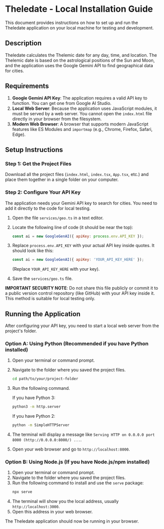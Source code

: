 # Theledate - Local Installation Guide

This document provides instructions on how to set up and run the Theledate application on your local machine for testing and development.

## Description

Theledate calculates the Thelemic date for any day, time, and location. The Thelemic date is based on the astrological positions of the Sun and Moon, and the application uses the Google Gemini API to find geographical data for cities.

## Requirements

1.  **Google Gemini API Key**: The application requires a valid API key to function. You can get one from Google AI Studio.
2.  **Local Web Server**: Because the application uses JavaScript modules, it must be served by a web server. You cannot open the `index.html` file directly in your browser from the filesystem.
3.  **Modern Web Browser**: A browser that supports modern JavaScript features like ES Modules and `importmap` (e.g., Chrome, Firefox, Safari, Edge).

## Setup Instructions

### Step 1: Get the Project Files

Download all the project files (`index.html`, `index.tsx`, `App.tsx`, etc.) and place them together in a single folder on your computer.

### Step 2: Configure Your API Key

The application needs your Gemini API key to search for cities. You need to add it directly to the code for local testing.

1.  Open the file `services/geo.ts` in a text editor.

2.  Locate the following line of code (it should be near the top):
    ```javascript
    const ai = new GoogleGenAI({ apiKey: process.env.API_KEY });
    ```

3.  Replace `process.env.API_KEY` with your actual API key inside quotes. It should look like this:
    ```javascript
    const ai = new GoogleGenAI({ apiKey: 'YOUR_API_KEY_HERE' });
    ```
    (Replace `YOUR_API_KEY_HERE` with your key).

4.  Save the `services/geo.ts` file.

**IMPORTANT SECURITY NOTE**: Do not share this file publicly or commit it to a public version control repository (like GitHub) with your API key inside it. This method is suitable for local testing only.

## Running the Application

After configuring your API key, you need to start a local web server from the project's folder.

### Option A: Using Python (Recommended if you have Python installed)

1.  Open your terminal or command prompt.
2.  Navigate to the folder where you saved the project files.
    ```bash
    cd path/to/your/project-folder
    ```
3.  Run the following command.

    If you have Python 3:
    ```bash
    python3 -m http.server
    ```
    If you have Python 2:
    ```bash
    python -m SimpleHTTPServer
    ```

4.  The terminal will display a message like `Serving HTTP on 0.0.0.0 port 8000 (http://0.0.0.0:8000/) ...`.
5.  Open your web browser and go to `http://localhost:8000`.

### Option B: Using Node.js (If you have Node.js/npm installed)

1.  Open your terminal or command prompt.
2.  Navigate to the folder where you saved the project files.
3.  Run the following command to install and use the `serve` package:
    ```bash
    npx serve
    ```
4.  The terminal will show you the local address, usually `http://localhost:3000`.
5.  Open this address in your web browser.

The Theledate application should now be running in your browser.
